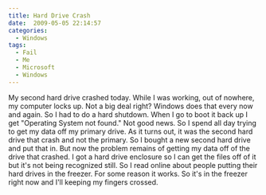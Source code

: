 ```yaml
---
title: Hard Drive Crash
date:  2009-05-05 22:14:57
categories:
  - Windows
tags:
  - Fail
  - Me
  - Microsoft
  - Windows
---
```


My second hard drive crashed today. While I was working, out of nowhere, my computer locks up. Not a big deal right? Windows does that every now and again. So I had to do a hard shutdown. When I go to boot it back up I get "Operating System not found." Not good news. So I spend all day trying to get my data off my primary drive. As it turns out, it was the second hard drive that crash and not the primary. So I bought a new second hard drive and put that in. But now the problem remains of getting my data off of the drive that crashed. I got a hard drive enclosure so I can get the files off of it but it's not being recognized still. So I read online about people putting their hard drives in the freezer. For some reason it works. So it's in the freezer right now and I'll keeping my fingers crossed.
